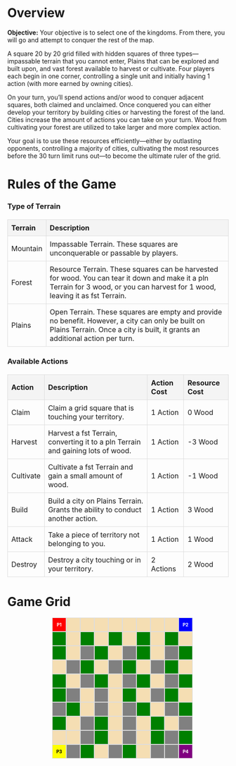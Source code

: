 <!-- I wrote all of this myself then plugged it into chatGPT in order to get it formatted nice and quick.
Here is the link to my conversation: https://chatgpt.com/share/6787c5b8-0fb0-800f-853f-19725daf03e4

 -->

<!DOCTYPE html><html lang="en">
<head>
    <meta charset="UTF-8">
    <meta name="viewport" content="width=device-width, initial-scale=1.0">
    <title>Game Overview</title>
    <style>
        table {
            width: 100%;
            border-collapse: collapse;
            margin: 20px 0;
        }
        th, td {
            border: 1px solid #ddd;
            text-align: left;
            padding: 8px;
        }
        th {
            background-color: #f4f4f4;
        }
        .grid {
            display: grid;
            grid-template-columns: repeat(10, 1fr);
            gap: 0px ;
            margin: 10px auto;
            width: 300px; /*This is dependent on .sq width/height * 10 */
        }
        .sq {
            width: 30px;
            height: 30px;
            border: 1px solid #ddd;
            display: flex;
            align-items: center;
            justify-content: center;
            font-size: 10px;
        }
        .mtn {
            background-color: gray;
        }
        .fst {
            background-color: green;
        }
        .pln {
            background-color: wheat;
        }
        .player1, .player2, .player3, .player4 {
            font-weight: bold;
            color: white;
            text-align: center;
        }
        .player1 { background-color: red; }
        .player2 { background-color: blue; }
        .player3 { background-color: yellow; color: black; }
        .player4 { background-color: purple; }
    </style>
</head>
<body>

<!-- <h1>Equipment</h1> -->
<h1>Overview</h1>
<p><strong>Objective:</strong> Your objective is to select one of the kingdoms. From there, you will go and attempt to conquer the rest of the map.</p>

<p>A square 20 by 20 grid filled with hidden squares of three types—impassable terrain that you cannot enter, Plains that can be explored and built upon, and vast forest available to harvest or cultivate. Four players each begin in one corner, controlling a single unit and initially having 1 action (with more earned by owning cities).</p>

<p>On your turn, you’ll spend actions and/or wood to conquer adjacent squares, both claimed and unclaimed. Once conquered you can either develop your territory by building cities or harvesting the forest of the land. Cities increase the amount of actions you can take on your turn. Wood from cultivating your forest are utilized to take larger and more complex action.</p>

<p>Your goal is to use these resources efficiently—either by outlasting opponents, controlling a majority of cities, cultivating the most resources before the 30 turn limit runs out—to become the ultimate ruler of the grid.</p>

<h1>Rules of the Game</h1>
<h3>Type of Terrain</h3>
<table>
    <thead>
        <tr>
            <th>Terrain</th>
            <th>Description</th>
        </tr>
    </thead>
    <tbody>
        <tr>
            <td>Mountain</td>
            <td>Impassable Terrain. These squares are unconquerable or passable by players.</td>
        </tr>
        <tr>
            <td>Forest</td>
            <td>Resource Terrain. These squares can be harvested for wood. You can tear it down and make it a pln Terrain for 3 wood, or you can harvest for 1 wood, leaving it as fst Terrain.</td>
        </tr>
        <tr>
            <td>Plains</td>
            <td>Open Terrain. These squares are empty and provide no benefit. However, a city can only be built on Plains Terrain. Once a city is built, it grants an additional action per turn.</td>
        </tr>
    </tbody>
</table>

<h3>Available Actions</h3>
<table>
    <thead>
        <tr>
            <th>Action</th>
            <th>Description</th>
            <th>Action Cost</th>
            <th>Resource Cost</th>
        </tr>
    </thead>
    <tbody>
        <tr>
            <td>Claim</td>
            <td>Claim a grid square that is touching your territory.</td>
            <td>1 Action</td>
            <td>0 Wood</td>
        </tr>
        <tr>
            <td>Harvest</td>
            <td>Harvest a fst Terrain, converting it to a pln Terrain and gaining lots of wood.</td>
            <td>1 Action</td>
            <td>-3 Wood</td>
        </tr>
        <tr>
            <td>Cultivate</td>
            <td>Cultivate a fst Terrain and gain a small amount of wood.</td>
            <td>1 Action</td>
            <td>-1 Wood</td>
        </tr>
        <tr>
            <td>Build</td>
            <td>Build a city on Plains Terrain. Grants the ability to conduct another action.</td>
            <td>1 Action</td>
            <td>3 Wood</td>
        </tr>
        <tr>
            <td>Attack</td>
            <td>Take a piece of territory not belonging to you.</td>
            <td>1 Action</td>
            <td>1 Wood</td>
        </tr>
        <tr>
            <td>Destroy</td>
            <td>Destroy a city touching or in your territory.</td>
            <td>2 Actions</td>
            <td>2 Wood</td>
        </tr>
    </tbody>
</table>
<h1>Game Grid</h1>
    <div class="grid">
         <!-- Example 10x10 grid with sample starting positions -->
    <div class="player1 sq">P1</div>
    <div class="pln sq"></div>
    <div class="pln sq"></div>
    <div class="pln sq"></div>
    <div class="pln sq"></div>
    <div class="pln sq"></div>
    <div class="pln sq"></div>
    <div class="pln sq"></div>
    <div class="pln sq"></div>
    <div class="player2 sq">P2</div>
    <!-- row 2 -->
    <div class="fst sq"></div>
    <div class="pln sq"></div>
    <div class="fst sq"></div>
    <div class="pln sq"></div>
    <div class="fst sq"></div>
    <div class="pln sq"></div>
    <div class="fst sq"></div>
    <div class="pln sq"></div>
    <div class="fst sq"></div>
    <div class="pln sq"></div>
    <!-- row 3 -->
    <div class="fst sq"></div>
    <div class="pln sq"></div>
    <div class="mtn sq"></div>
    <div class="fst sq"></div>
    <div class="pln sq"></div>
    <div class="mtn sq"></div>
    <div class="fst sq"></div>
    <div class="pln sq"></div>
    <div class="mtn sq"></div>
    <div class="fst sq"></div>
    <!-- row 4 -->
    <div class="pln sq"></div>
    <div class="mtn sq"></div>
    <div class="fst sq"></div>
    <div class="pln sq"></div>
    <div class="mtn sq"></div>
    <div class="fst sq"></div>
    <div class="pln sq"></div>
    <div class="mtn sq"></div>
    <div class="fst sq"></div>
    <div class="pln sq"></div>
    <!-- row 5 -->
    <div class="fst sq"></div>
    <div class="pln sq"></div>
    <div class="mtn sq"></div>
    <div class="fst sq"></div>
    <div class="pln sq"></div>
    <div class="mtn sq"></div>
    <div class="fst sq"></div>
    <div class="pln sq"></div>
    <div class="mtn sq"></div>
    <div class="fst sq"></div>
    <!-- row 6 -->
    <div class="fst sq"></div>
    <div class="mtn sq"></div>
    <div class="pln sq"></div>
    <div class="mtn sq"></div>
    <div class="pln sq"></div>
    <div class="fst sq"></div>
    <div class="pln sq"></div>
    <div class="mtn sq"></div>
    <div class="fst sq"></div>
    <div class="pln sq"></div>
    <!-- row 7 -->
    <div class="mtn sq"></div>
    <div class="fst sq"></div>
    <div class="pln sq"></div>
    <div class="mtn sq"></div>
    <div class="pln sq"></div>
    <div class="mtn sq"></div>
    <div class="fst sq"></div>
    <div class="pln sq"></div>
    <div class="mtn sq"></div>
    <div class="fst sq"></div>
    <!-- row 8 -->
    <div class="fst sq"></div>
    <div class="pln sq"></div>
    <div class="mtn sq"></div>
    <div class="fst sq"></div>
    <div class="pln sq"></div>
    <div class="mtn sq"></div>
    <div class="pln sq"></div>
    <div class="fst sq"></div>
    <div class="pln sq"></div>
    <div class="mtn sq"></div>
    <!-- row 9 -->
    <div class="pln sq"></div>
    <div class="pln sq"></div>
    <div class="mtn sq"></div>
    <div class="fst sq"></div>
    <div class="pln sq"></div>
    <div class="mtn sq"></div>
    <div class="pln sq"></div>
    <div class="fst sq"></div>
    <div class="mtn sq"></div>
    <div class="fst sq"></div>
    <!-- row 10 -->
    <div class="player3 sq">P3</div>
    <div class="mtn sq"></div>
    <div class="fst sq"></div>
    <div class="pln sq"></div>
    <div class="mtn sq"></div>
    <div class="fst sq"></div>
    <div class="pln sq"></div>
    <div class="mtn sq"></div>
    <div class="mtn sq"></div>
    <div class="player4 sq">P4</div>
    </div>
</body>
</html>


